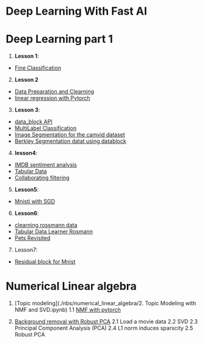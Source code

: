 # Deep Learning With Fast AI #

# Deep Learning part 1
1. **Lesson 1**:
  * [Fine Classification](./nbs/dl1/Lesson1_Baseball_Cricket.ipynb)
2. **Lesson 2**
  * [Data Preparation and Clearning]( ./nbs/dl1/Lesson2_data_cleaning_preparation.ipynb )
  * [linear regression with Pytorch]( ./nbs/dl1/Lesson2.2_torch_introduction_autograd.ipynb )
3. **Lesson 3**:
  * [data_block API](./nbs/dl1/Lesson3_DataBlock_API.ipynb)
  * [MultiLabel Classification](./nbs/dl1/Lesson3_Multi_label_classification.ipynb)
  * [Image Segmentation for the camvid dataset](./nbs/dl1/Lesson3_Camvid.ipynb)
  * [Berkley Segmentation datat using datablock](./nbs/dl1/Lesson3_Edge_Detection.ipynb)

4. **lesson4**:
  * [IMDB sentiment analysis](./nbs/dl1/Lesson3_IMDB.ipynb)
  * [Tabular Data](./nbs/dl1/Lesson4_tabular.ipynb)
  * [Collaborating filtering](./nbs/dl1/Lesson4_Collaborative_Filtering.ipynb)

5. **Lesson5**:
  * [Mnisti with SGD](../my_repo/nbs/dl1/Lesson5-SGD-MNIST.ipynb)

6. **Lesson6**:
  * [clearning rossmann data](http://www.url.com)
  * [Tabular Data Learner Rosmann](./nbs/)
  * [Pets Revisited](./nbs/dl1/Lesson6-Pets-more.ipynb)

7. Lesson7:
  * [Residual block for Mnist](./nbs/dl1/lesson7_resnet_mnist.ipynb)


# Numerical Linear algebra
1. [Topic modeling](./nbs/numerical_linear_algebra/2. Topic Modeling with NMF and SVD.ipynb)
1.1 [NMF with pytorch](./nbs/numerical_linear_algebra/Lesson2_Application_NMF_numpy_torch.ipynb)

2. [Background removal with Robust PCA](./nbs/numerical_linear_algebra/Lesson4_background_removal.ipynb)
2.1 Load a movie data
2.2 SVD
2.3 Principal Component Analysis (PCA)
2.4 L1 norm induces sparscity
2.5 Robust PCA
